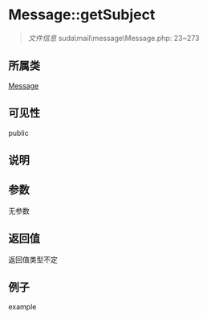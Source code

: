 # Message::getSubject

> *文件信息* suda\mail\message\Message.php: 23~273
## 所属类 

[Message](../Message.md)

## 可见性

  public  
## 说明



## 参数

无参数

## 返回值
返回值类型不定

## 例子

example